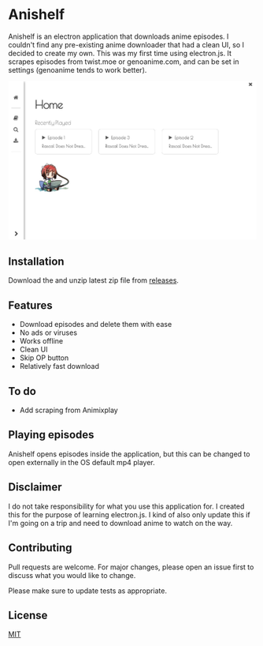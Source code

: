 # Anishelf

Anishelf is an electron application that downloads anime episodes. I couldn't find any pre-existing anime downloader that had a clean UI, so I decided to create my own. This was my first time using electron.js. It scrapes episodes from twist.moe or genoanime.com, and can be set in settings (genoanime tends to work better).


![Home](https://github.com/danielsodium/AniShelf/blob/main/assets/images/home.jpg)

## Installation
Download the and unzip latest zip file from [releases](https://github.com/danielsodium/AniShelf/releases).

## Features

- Download episodes and delete them with ease
- No ads or viruses
- Works offline
- Clean UI
- Skip OP button
- Relatively fast download

## To do

 - Add scraping from Animixplay

## Playing episodes

Anishelf opens episodes inside the application, but this can be changed to open externally in the OS default mp4 player.

## Disclaimer

I do not take responsibility for what you use this application for. I created this for the purpose of learning electron.js. I kind of also only update this if I'm going on a trip and need to download anime to watch on the way.

## Contributing
Pull requests are welcome. For major changes, please open an issue first to discuss what you would like to change.

Please make sure to update tests as appropriate.

## License
[MIT](https://choosealicense.com/licenses/mit/)
